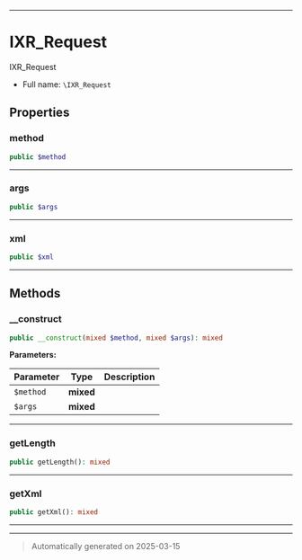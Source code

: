 ***

# IXR_Request

IXR_Request



* Full name: `\IXR_Request`



## Properties


### method



```php
public $method
```






***

### args



```php
public $args
```






***

### xml



```php
public $xml
```






***

## Methods


### __construct



```php
public __construct(mixed $method, mixed $args): mixed
```








**Parameters:**

| Parameter | Type | Description |
|-----------|------|-------------|
| `$method` | **mixed** |  |
| `$args` | **mixed** |  |





***

### getLength



```php
public getLength(): mixed
```












***

### getXml



```php
public getXml(): mixed
```












***


***
> Automatically generated on 2025-03-15
